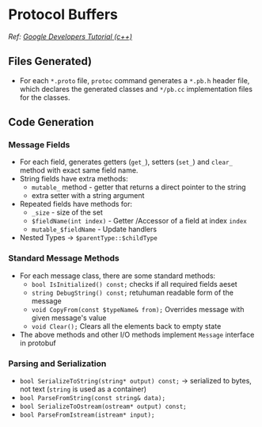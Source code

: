 # Protocol Buffers

*Ref:* _[Google Developers Tutorial (c++)](https://developers.google.com/protocol-buffers/docs/cpptutorial)_

## Files Generated)

* For each `*.proto` file, `protoc` command generates a `*.pb.h` header file, which declares the generated classes 
and `*/pb.cc` implementation files for the classes.

## Code Generation

### Message Fields
* For each field, generates getters (`get_`), setters (`set_`) and `clear_` method with exact same field name.
* String fields have extra methods:
  * `mutable_` method - getter that returns a direct pointer to the string
  * extra setter with a string argument
* Repeated fields have methods for:
  * `_size` - size of the set
  * `$fieldName(int index)` - Getter /Accessor of a field at index `index`
  * `mutable_$fieldName` - Update handlers
* Nested Types -> `$parentType::$childType`

### Standard Message Methods
* For each message class, there are some standard methods:
  * `bool IsInitialized() const;` checks if all required fields aeset
  * `string DebugString() const;` retuhuman readable form of the message
  * `void CopyFrom(const $typeName& from);` Overrides message with given message's value
  * `void Clear();` Clears all the elements back to empty state
* The above methods and other I/O methods implement `Message` interface in protobuf

### Parsing and Serialization
* `bool SerializeToString(string* output) const;` -> serialized to bytes, not text (`string` is used as a container)
* `bool ParseFromString(const string& data);`
* `bool SerializeToOstream(ostream* output) const;` 
* `bool ParseFromIstream(istream* input);`

